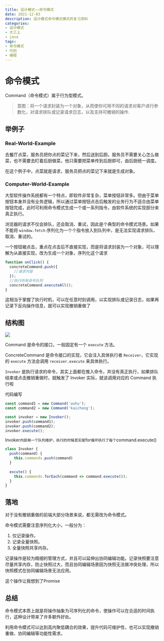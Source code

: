 ```yaml
---
title: 设计模式——命令模式
date: 2021-12-03
description: 设计模式命令模式模式的复习资料
categories:
- 设计模式
- 大三上
- java
tags:
- 命令模式
- 代码
- 编程
---
```


# 命令模式

Command（命令模式）属于行为型模式。

> 意图：将一个请求封装为一个对象，从而使你可用不同的请求对客户进行参数化，对请求排队或记录请求日志，以及支持可撤销的操作.

## 举例子

### Real-World-Example

去餐厅点菜，服务员把你点的菜记下来，然后送到后厨。服务员不需要关心怎么做菜，也不需要去盯着后厨做菜，他只需要把菜单传到后厨即可，由后厨统一调度。

在这个例子中，点菜就是请求，服务员把点的菜记下来就是生成对象。

### Computer-World-Example

大型软件操作系统都有一个特点，即软件非常复杂，菜单按钮非常多。但由于菜单按钮本身并没有业务逻辑，所以通过菜单按钮点击后触发的业务行为不适合由菜单按钮完成，此时可利用命令模式生成一个或一系列指令，由软件系统的实现部分来真正执行。

浏览器的请求不仅会排队，还会取消、重试，因此是个典型的命令模式场景。如果不能将 `window.fetch` 序列化为一个个指令放入到队列中，是无法实现请求排队、取消、重试的。

一个按钮被点击，重点在点击后不直接实现，而是将请求封装为一个对象，可以理解为从直接实现，改为生成一个对象，序列化这个请求

```javascript
function onClick() {
  concreteCommand.push({
    //请求内容
  });
  //执行所有命令队列
  concreteCommand.executeAll();
}
```

这相当于掌握了执行时机，可以在任意时刻调用，以实现排队或记录日志，如果再记录下反向操作信息，就可以实现撤销重做了

## 结构图

<img src="https://p3-juejin.byteimg.com/tos-cn-i-k3u1fbpfcp/77802a0e020049da94d5ba9282ced35d~tplv-k3u1fbpfcp-watermark.awebp">

Command 是命令的接口，一般固定有一个 `execute` 方法。

ConcreteCommand 是命令接口的实现，它会注入具体执行者 `Receiver`，它实现的 `execute` 方法会调用 `receiver.execute` 来具体执行。

`Invoker` 是执行请求的命令，其实上面都在推入命令，并没有真正执行，如果排队结束或点击撤销重做时，就触发了 Invoker 实际，就该调用对应的 Command 执行啦  

代码编写

```javascript
const command1 = new Command('wuhu');
const command2 = new Command('kaichong');

const invoker = new Invoker();
invoker.push(command1);
invoker.push(command2);
invoker.execute();
```

Invoker` 内部用一个队列维护，执行的时候其实是 `for` 循环执行了每个 `command.execute()

```javascript
class Invoker {
  push(command) {
    this.commands.push(command)
  }
  
  excute() {
    this.commands.forEach(command => command.execute());
  }
}
```

## 落地

对于没有撤销重做的前端大部分场景来说，都无需改为命令模式。

命令模式需要注意序列化大小，一般分为：

1. 仅记录操作。
2. 记录全量快照。
3. 全量快照共享内存。

记录操作是较为精细的管理方式，并且可以延伸出协同编辑功能。记录快照要注意尽量共享内存，防止快照过大，而且协同编辑场景因为快照无法做冲突处理，所以快照模式在协同编辑场景无法应用。

这个操作让我想到了Promise

## 总结

命令模式本质上就是将操作抽象为可序列化的命令，使操作可以在合适的时间执行，这种设计带来了许多额外好处。

利用命令模式可以达到高内聚低耦合的效果，提升代码可维护性，也可以实现撤销重做、协同编辑等功能性需求。
